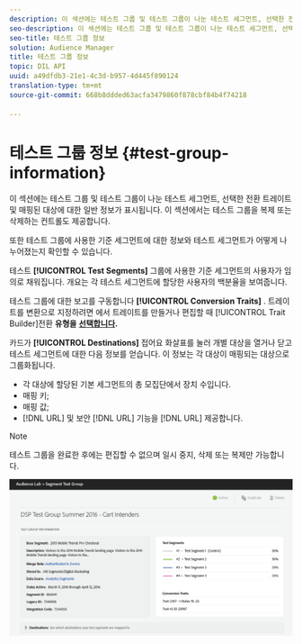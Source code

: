 ```yaml
---
description: 이 섹션에는 테스트 그룹 및 테스트 그룹이 나눈 테스트 세그먼트, 선택한 전환 트레이트 및 매핑된 대상에 대한 일반 정보가 표시됩니다. 이 섹션에서는 테스트 그룹을 복제 또는 삭제하는 컨트롤도 제공합니다.
seo-description: 이 섹션에는 테스트 그룹 및 테스트 그룹이 나눈 테스트 세그먼트, 선택한 전환 트레이트 및 매핑된 대상에 대한 일반 정보가 표시됩니다. 이 섹션에서는 테스트 그룹을 복제 또는 삭제하는 컨트롤도 제공합니다.
seo-title: 테스트 그룹 정보
solution: Audience Manager
title: 테스트 그룹 정보
topic: DIL API
uuid: a49dfdb3-21e1-4c3d-b957-4d445f890124
translation-type: tm+mt
source-git-commit: 668b8ddded63acfa3479860f878cbf84b4f74218

---
```



# 테스트 그룹 정보 {#test-group-information}

이 섹션에는 테스트 그룹 및 테스트 그룹이 나눈 테스트 세그먼트, 선택한 전환 트레이트 및 매핑된 대상에 대한 일반 정보가 표시됩니다. 이 섹션에서는 테스트 그룹을 복제 또는 삭제하는 컨트롤도 제공합니다.

또한 테스트 그룹에 사용한 기준 세그먼트에 대한 정보와 테스트 세그먼트가 어떻게 나누어졌는지 확인할 수 있습니다.

테스트 **[!UICONTROL Test Segments]** 그룹에 사용한 기준 세그먼트의 사용자가 임의로 채워집니다. 개요는 각 테스트 세그먼트에 할당한 사용자의 백분율을 보여줍니다.

테스트 그룹에 대한 보고를 구동합니다 **[!UICONTROL Conversion Traits]** . 트레이트를 변환으로 지정하려면 에서 트레이트를 만들거나 편집할 때 [!UICONTROL Trait Builder]전환 **유형을** **[선택합니다](../../features/traits/create-onboarded-rule-based-traits.md).**

카드가 **[!UICONTROL Destinations]** 접어요 화살표를 눌러 개별 대상을 열거나 닫고 테스트 세그먼트에 대한 다음 정보를 얻습니다. 이 정보는 각 대상이 매핑되는 대상으로 그룹화됩니다.

* 각 대상에 할당된 기본 세그먼트의 총 모집단에서 장치 수입니다.
* 매핑 키;
* 매핑 값;
* [!DNL URL] 및 보안 [!DNL URL] 기능을 [!DNL URL] 제공합니다.

>[!NOTE]
>
>테스트 그룹을 완료한 후에는 편집할 수 없으며 일시 중지, 삭제 또는 복제만 가능합니다.

![](assets/test-groups-information.PNG)